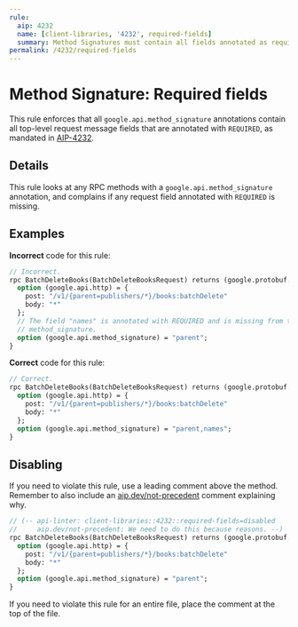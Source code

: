 ```yaml
---
rule:
  aip: 4232
  name: [client-libraries, '4232', required-fields]
  summary: Method Signatures must contain all fields annotated as required.
permalink: /4232/required-fields
---
```


# Method Signature: Required fields

This rule enforces that all `google.api.method_signature` annotations contain
all top-level request message fields that are annotated with `REQUIRED`, as 
mandated in [AIP-4232][].

## Details

This rule looks at any RPC methods with a `google.api.method_signature`
annotation, and complains if any request field annotated with `REQUIRED` is
missing.

## Examples

**Incorrect** code for this rule:

```proto
// Incorrect.
rpc BatchDeleteBooks(BatchDeleteBooksRequest) returns (google.protobuf.Empty) {
  option (google.api.http) = {
    post: "/v1/{parent=publishers/*}/books:batchDelete"
    body: "*"
  };
  // The field "names" is annotated with REQUIRED and is missing from the
  // method_signature.
  option (google.api.method_signature) = "parent";
}
```

**Correct** code for this rule:

```proto
// Correct.
rpc BatchDeleteBooks(BatchDeleteBooksRequest) returns (google.protobuf.Empty) {
  option (google.api.http) = {
    post: "/v1/{parent=publishers/*}/books:batchDelete"
    body: "*"
  };
  option (google.api.method_signature) = "parent,names";
}
```

## Disabling

If you need to violate this rule, use a leading comment above the method.
Remember to also include an [aip.dev/not-precedent][] comment explaining why.

```proto
// (-- api-linter: client-libraries::4232::required-fields=disabled
//     aip.dev/not-precedent: We need to do this because reasons. --)
rpc BatchDeleteBooks(BatchDeleteBooksRequest) returns (google.protobuf.Empty) {
  option (google.api.http) = {
    post: "/v1/{parent=publishers/*}/books:batchDelete"
    body: "*"
  };
  option (google.api.method_signature) = "parent";
}
```

If you need to violate this rule for an entire file, place the comment at the
top of the file.

[aip-4232]: https://aip.dev/4232
[aip.dev/not-precedent]: https://aip.dev/not-precedent
